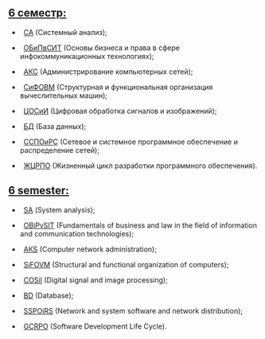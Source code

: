 ##
## [6 семестр:](https://github.com/oooNAKooo/BSUIR/tree/main/6%20sem)

- &ensp;[СА](https://github.com/oooNAKooo/BSUIR/tree/main/6%20sem/SA) (Системный анализ);

- &ensp;[ОБиПвСИТ](https://github.com/oooNAKooo/BSUIR/tree/main/6%20sem/OBiPvSIT) (Основы бизнеса и права в сфере инфокоммуникационных технологиях);

- &ensp;[АКС](https://github.com/oooNAKooo/BSUIR/tree/main/6%20sem/AKS) (Администрирование компьютерных сетей);

- &ensp;[СиФОВМ](https://github.com/oooNAKooo/BSUIR/tree/main/6%20sem/SiFOVM) (Структурная и функциональная организация вычеслительных машин);

- &ensp;[ЦОСиИ](https://github.com/oooNAKooo/BSUIR/tree/main/6%20sem/COSiI) (Цифровая обработка сигналов и изображений);

- &ensp;[БД](https://github.com/oooNAKooo/BSUIR/tree/main/6%20sem/BD) (База данных);

- &ensp;[ССПОиРС](https://github.com/oooNAKooo/BSUIR/tree/main/6%20sem/SSPOiRS) (Сетевое и системное программное обеспечение и распределение сетей);

- &ensp;[ЖЦРПО](https://github.com/oooNAKooo/BSUIR/tree/main/6%20sem/GCRPO) (Жизненный цикл разработки программного обеспечения).
##
## [6 semester:](https://github.com/oooNAKooo/BSUIR/tree/main/6%20sem)

- &ensp;[SА](https://github.com/oooNAKooo/BSUIR/tree/main/6%20sem/SA) (System analysis);

- &ensp;[OBiPvSIT](https://github.com/oooNAKooo/BSUIR/tree/main/6%20sem/OBiPvSIT) (Fundamentals of business and law in the field of information and communication technologies);

- &ensp;[АКS](https://github.com/oooNAKooo/BSUIR/tree/main/6%20sem/AKS) (Computer network administration);

- &ensp;[SiFOVM](https://github.com/oooNAKooo/BSUIR/tree/main/6%20sem/SiFOVM) (Structural and functional organization of computers);

- &ensp;[COSiI](https://github.com/oooNAKooo/BSUIR/tree/main/6%20sem/COSiI) (Digital signal and image processing);

- &ensp;[BD](https://github.com/oooNAKooo/BSUIR/tree/main/6%20sem/BD) (Database);

- &ensp;[SSPOiRS](https://github.com/oooNAKooo/BSUIR/tree/main/6%20sem/SSPOiRS) (Network and system software and network distribution);

- &ensp;[GCRPO](https://github.com/oooNAKooo/BSUIR/tree/main/6%20sem/GCRPO) (Software Development Life Cycle).
##
